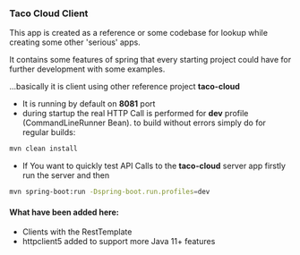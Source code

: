 ### Taco Cloud Client

This app is created as a reference or some codebase for lookup
while creating some other 'serious' apps.

It contains some features of spring that every starting project could
have for further development with some examples.

...basically it is client using other reference project <b>taco-cloud</b>

* It is running by default on <b>8081</b> port
* during startup the real HTTP Call is performed for <b>dev</b> profile (CommandLineRunner Bean). 
to build without errors simply do for regular builds:

```bash
mvn clean install 
```

* If You want to quickly test API Calls to the <b>taco-cloud</b> server app firstly 
run the server and then
````bash
mvn spring-boot:run -Dspring-boot.run.profiles=dev
````

#### What have been added here:
* Clients with the RestTemplate
* httpclient5 added to support more Java 11+ features
